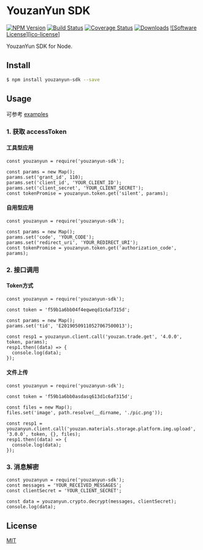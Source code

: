 YouzanYun SDK
=======

[![NPM Version](https://img.shields.io/npm/v/youzanyun-sdk.svg?style=flat)](https://www.npmjs.com/package/youzanyun-sdk)
[![Build Status](https://travis-ci.org/youzan/open-sdk-node.png)](https://travis-ci.org/youzan/open-sdk-node)
[![Coverage Status](https://img.shields.io/coveralls/youzan/open-sdk-node/master.svg?style=flat)](https://coveralls.io/github/youzan/open-sdk-node?branch=master)
[![Downloads](https://img.shields.io/npm/dt/youzanyun-sdk.svg)]()
[![Software License][ico-license]](LICENSE.md)

YouzanYun SDK for Node.  

## Install

```bash
$ npm install youzanyun-sdk --save
```

## Usage

可参考 [examples](examples)  

### 1. 获取 accessToken

#### 工具型应用

```node
const youzanyun = require('youzanyun-sdk');

const params = new Map();
params.set('grant_id', 110);
params.set('client_id', 'YOUR_CLIENT_ID');
params.set('client_secret', 'YOUR_CLIENT_SECRET');
const tokenPromise = youzanyun.token.get('silent', params);
```

#### 自用型应用

```node
const youzanyun = require('youzanyun-sdk');

const params = new Map();
params.set('code', 'YOUR_CODE');
params.set('redirect_uri', 'YOUR_REDIRECT_URI');
const tokenPromise = youzanyun.token.get('authorization_code', params);
```

### 2. 接口调用

#### Token方式

```node
const youzanyun = require('youzanyun-sdk');

const token = 'f59b1a6bb04f4eqweqd1c6af315d';

const params = new Map();
params.set('tid', 'E20190509110527067500013');

const resp1 = youzanyun.client.call('youzan.trade.get', '4.0.0', token, params);
resp1.then((data) => {
  console.log(data);
});
```

#### 文件上传

```node
const youzanyun = require('youzanyun-sdk');

const token = 'f59b1a6bb0asdasq613d1c6af315d';

const files = new Map();
files.set('image', path.resolve(__dirname, './pic.png'));

const resp1 = youzanyun.client.call('youzan.materials.storage.platform.img.upload', '3.0.0', token, {}, files);
resp1.then((data) => {
  console.log(data);
});
```

### 3. 消息解密

```node
const youzanyun = require('youzanyun-sdk');
const messages = 'YOUR_RECEIVED_MESSAGES';
const clientSecret = 'YOUR_CLIENT_SECRET';

const data = youzanyun.crypto.decrypt(messages, clientSecret);
console.log(data);
```

## License

[MIT](LICENSE)
